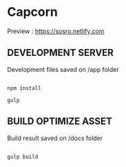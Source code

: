 # Capcorn

Preview : https://sosro.netlify.com

## DEVELOPMENT SERVER

Development files saved on /app folder

```

npm install

gulp

```

## BUILD OPTIMIZE ASSET

Build result saved on /docs folder

```

gulp build

```